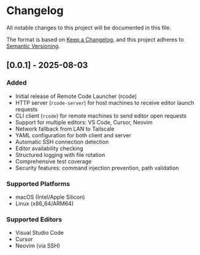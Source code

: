 # Changelog

All notable changes to this project will be documented in this file.

The format is based on [Keep a Changelog](https://keepachangelog.com/en/1.0.0/),
and this project adheres to [Semantic Versioning](https://semver.org/spec/v2.0.0.html).

## [0.0.1] - 2025-08-03

### Added
- Initial release of Remote Code Launcher (rcode)
- HTTP server (`rcode-server`) for host machines to receive editor launch requests
- CLI client (`rcode`) for remote machines to send editor open requests
- Support for multiple editors: VS Code, Cursor, Neovim
- Network fallback from LAN to Tailscale
- YAML configuration for both client and server
- Automatic SSH connection detection
- Editor availability checking
- Structured logging with file rotation
- Comprehensive test coverage
- Security features: command injection prevention, path validation

### Supported Platforms
- macOS (Intel/Apple Silicon)
- Linux (x86_64/ARM64)

### Supported Editors
- Visual Studio Code
- Cursor
- Neovim (via SSH)
